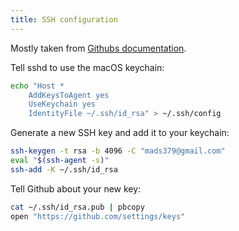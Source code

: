 ```yaml
---
title: SSH configuration
---
```

Mostly taken from [Githubs documentation](https://help.github.com/en/articles/generating-a-new-ssh-key-and-adding-it-to-the-ssh-agent).

Tell sshd to use the macOS keychain:

```sh
echo "Host *
    AddKeysToAgent yes
    UseKeychain yes
    IdentityFile ~/.ssh/id_rsa" > ~/.ssh/config
```

Generate a new SSH key and add it to your keychain:

```sh
ssh-keygen -t rsa -b 4096 -C "mads379@gmail.com"
eval "$(ssh-agent -s)"
ssh-add -K ~/.ssh/id_rsa
```

Tell Github about your new key:

```sh
cat ~/.ssh/id_rsa.pub | pbcopy
open "https://github.com/settings/keys"
```

